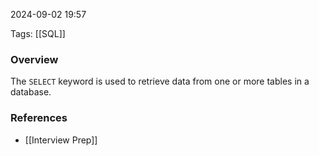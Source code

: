 
2024-09-02 19:57

Tags: [[SQL]]

### Overview
The `SELECT` keyword is used to retrieve data from one or more tables in a database.

### References
- [[Interview Prep]]

